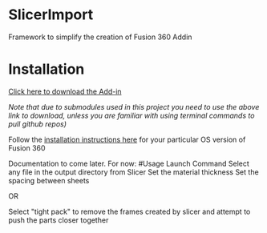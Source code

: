 # SlicerImport
Framework to simplify the creation of Fusion 360 Addin

# Installation
[Click here to download the Add-in](https://github.com/tapnair/ventMaker/releases/download/V0.1/ventMaker.zip)

_Note that due to submodules used in this project you need to use the above link to download, unless you are familiar with using terminal commands to pull github repos)_

Follow the [installation instructions here](https://tapnair.github.io/installation.html) for your particular OS version of Fusion 360 




Documentation to come later. For now:
#Usage
Launch Command
Select any file in the output directory from Slicer
Set the material thickness
Set the spacing between sheets

OR

Select "tight pack" to remove the frames created by slicer and attempt to push the parts closer together


